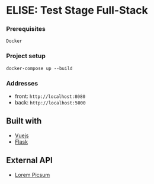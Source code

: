 # ELISE: Test Stage Full-Stack

### Prerequisites
```
Docker
```

### Project setup
```
docker-compose up --build
```

### Addresses
- front: ```http://localhost:8080```
- back: ```http://localhost:5000```


## Built with
* [Vuejs](https://vuejs.org/)
* [Flask](https://flask.palletsprojects.com/en/1.0.x/)
 
## External API
- [Lorem Picsum](https://picsum.photos/)